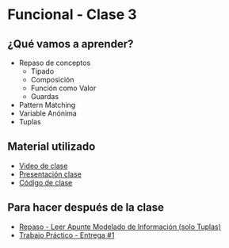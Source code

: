 # Funcional - Clase 3

## ¿Qué vamos a aprender?

* Repaso de conceptos
    * Tipado
    * Composición
    * Función como Valor
    * Guardas
* Pattern Matching
* Variable Anónima
* Tuplas

## Material utilizado

* [Video de clase](https://youtu.be/mGqX0Mpy9IE)
* [Presentación clase](https://docs.google.com/presentation/d/1DxUhgWaIfmK0ezIbmZb6bjDTSOxF0O6AvuJ_5TbA6BA)
* [Código de clase](https://github.com/pdep-st/seguimiento/blob/main/seguimiento/2023/funcional/practica/clase3.hs)

## Para hacer después de la clase

* [Repaso - Leer Apunte Modelado de Información (solo Tuplas)](https://docs.google.com/document/d/11C2UAbP70dP7sTID-ZxJm_a-5ypKxQUEuZr6GVk5yFI/edit#heading=h.x2xuqlkw85oe)
* [Trabajo Práctico - Entrega #1](https://docs.google.com/document/d/1-qAQEW6TvQw4F7LeqhmXQ-gWQtovopsqiKarvHEiIHc)